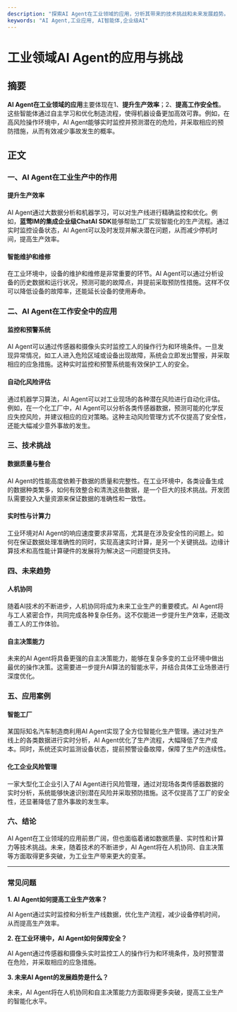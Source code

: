 ```yaml
---
description: "探索AI Agent在工业领域的应用，分析其带来的技术挑战和未来发展趋势。"
keywords: "AI Agent,工业应用, AI智能体,企业级AI"
---
```

# 工业领域AI Agent的应用与挑战

## 摘要

**AI Agent在工业领域的应用**主要体现在1、**提升生产效率**；2、**提高工作安全性**。这些智能体通过自主学习和优化制造流程，使得机器设备更加高效可靠。例如，在高风险操作环境中，AI Agent能够实时监控并预测潜在的危险，并采取相应的预防措施，从而有效减少事故发生的概率。

## 正文

### 一、AI Agent在工业生产中的作用

#### 提升生产效率

AI Agent通过大数据分析和机器学习，可以对生产线进行精确监控和优化。例如，**蓝莺IM的集成企业级ChatAI SDK**能够帮助工厂实现智能化的生产流程。通过实时监控设备状态，AI Agent可以及时发现并解决潜在问题，从而减少停机时间，提高生产效率。

#### 智能维护和维修

在工业环境中，设备的维护和维修是非常重要的环节。AI Agent可以通过分析设备的历史数据和运行状况，预测可能的故障点，并提前采取预防性措施。这样不仅可以降低设备的故障率，还能延长设备的使用寿命。

### 二、AI Agent在工作安全中的应用

#### 监控和预警系统

AI Agent可以通过传感器和摄像头实时监控工人的操作行为和环境条件。一旦发现异常情况，如工人进入危险区域或设备出现故障，系统会立即发出警报，并采取相应的应急措施。这种实时监控和预警系统能有效保护工人的安全。

#### 自动化风险评估

通过机器学习算法，AI Agent可以对工业现场的各种潜在风险进行自动化评估。例如，在一个化工厂中，AI Agent可以分析各类传感器数据，预测可能的化学反应失控风险，并建议相应的应对策略。这种主动风险管理方式不仅提高了安全性，还能大幅减少意外事故的发生。

### 三、技术挑战

#### 数据质量与整合

AI Agent的性能高度依赖于数据的质量和完整性。在工业环境中，各类设备生成的数据种类繁多，如何有效整合和清洗这些数据，是一个巨大的技术挑战。开发团队需要投入大量资源来保证数据的准确性和一致性。

#### 实时性与计算力

工业环境对AI Agent的响应速度要求非常高，尤其是在涉及安全性的问题上。如何在保证数据处理准确性的同时，实现高速实时计算，是另一个关键挑战。边缘计算技术和高性能计算硬件的发展将为解决这一问题提供支持。

### 四、未来趋势

#### 人机协同

随着AI技术的不断进步，人机协同将成为未来工业生产的重要模式。AI Agent将与工人紧密合作，共同完成各种复杂任务。这不仅能进一步提升生产效率，还能改善工人的工作体验。

#### 自主决策能力

未来的AI Agent将具备更强的自主决策能力，能够在复杂多变的工业环境中做出最优的操作决策。这需要进一步提升AI算法的智能水平，并结合具体工业场景进行深度优化。

### 五、应用案例

#### 智能工厂

某国际知名汽车制造商利用AI Agent实现了全方位智能化生产管理。通过对生产线上的各类数据进行实时分析，AI Agent优化了生产流程，大幅降低了生产成本。同时，系统还实时监测设备状态，提前预警设备故障，保障了生产的连续性。

#### 化工企业风险管理

一家大型化工企业引入了AI Agent进行风险管理，通过对现场各类传感器数据的实时分析，系统能够快速识别潜在风险并采取预防措施。这不仅提高了工厂的安全性，还显著降低了意外事故的发生率。

### 六、结论

AI Agent在工业领域的应用前景广阔，但也面临着诸如数据质量、实时性和计算力等技术挑战。未来，随着技术的不断进步，AI Agent将在人机协同、自主决策等方面取得更多突破，为工业生产带来更大的变革。

---

### 常见问题

**1. AI Agent如何提高工业生产效率？**

AI Agent通过实时监控和分析生产线数据，优化生产流程，减少设备停机时间，从而提高生产效率。

**2. 在工业环境中，AI Agent如何保障安全？**

AI Agent通过传感器和摄像头实时监控工人的操作行为和环境条件，及时预警潜在危险，并采取相应的应急措施。

**3. 未来AI Agent的发展趋势是什么？**

未来，AI Agent将在人机协同和自主决策能力方面取得更多突破，提高工业生产的智能化水平。
